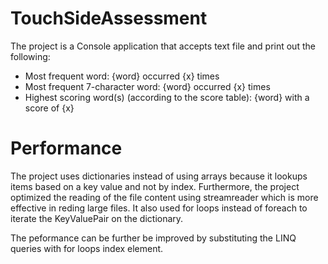 # TouchSideAssessment
The project is a Console application that accepts text file and print out the following:
- Most frequent word: {word} occurred {x} times
- Most frequent 7-character word: {word} occurred {x} times
- Highest scoring word(s) (according to the score table): {word} with a score of {x}

# Performance 
The project uses dictionaries instead of using arrays because it lookups items based on a key value and not by index.
Furthermore, the project optimized the reading of the file content using streamreader which is more effective in reding large files.
It also used for loops instead of foreach to iterate the KeyValuePair on the dictionary. 

The peformance can be further be improved by substituting the LINQ queries with for loops index element. 


